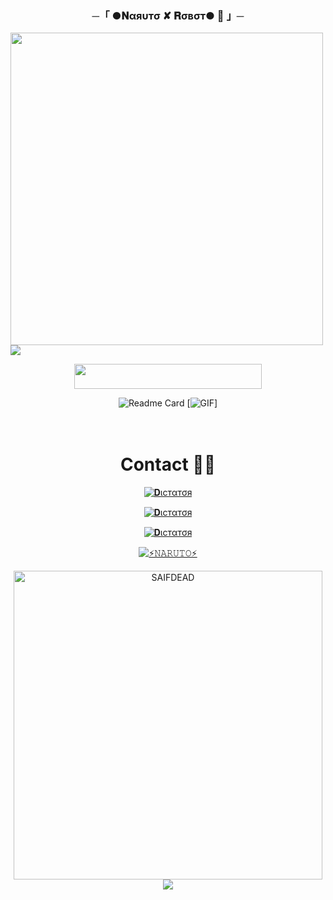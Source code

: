 
<h3 align="center">
    ─「 ●𝐍αяυтσ ✘ 𝐑σвσт● 🫧 」─
</h3>

<p3 align="center">
  <img src="https://graph.org/file/0bc8bb883ede5374da2ec.jpg"width="500">
</h3>


  <img src="https://readme-typing-svg.herokuapp.com?color=DC143C&center=true&lines=──+「+●+𝐍αяʋтσ+✘+𝐑σвσт+🫧+」+──;𝙰𝙽+𝙰𝙳𝚅𝙰𝙽𝙲𝙴𝙳+𝙶𝚁𝙾𝚄𝙿𝚂+𝙼𝙰𝙽𝙰𝙶𝙴𝙼𝙴𝙽𝚃+𝙱𝙾𝚃+💕&width=600&height=180">














<p align="center"><a href="https://dashboard.heroku.com/new?template=https://github.com/SAIFDEAD/NARUTO-ROBOT"> <img src="https://img.shields.io/badge/Deploy%20On%20Heroku-green?style=for-the-badge&logo=heroku" width="300" height="40.0"/></a></p>





![Readme Card](https://github-readme-stats.vercel.app/api/pin/?username=SAIFDEAD&repo=NARUTO-ROBOT&theme=flag-india)
[![GIF](https://github.com/SAIFDEAD/NARUTO-ROBOT/blob/main/SAIFDEAD.gif)]

 ㅤ ㅤ ㅤㅤ


# Contact 💖😎
<a href="https://t.me/SAIF_DICTATOR"><img title="𝐃ιcтαтσя" src="https://img.shields.io/badge/𝐃ιcтaтor-%23000000.svg?&style=for-the-badge&logo=telegram&logoColor=61DAFB"></a>


<a href="https://t.me/SAIFHELPGC"><img title="𝐃ιcтαтσя" src="https://img.shields.io/badge/𝙶𝚁𝙾𝚄𝙿-%23000000.svg?&style=for-the-badge&logo=telegram&logoColor=61DAFB"></a>


<a href="https://t.me/SAIFALLBOT"><img title="𝐃ιcтαтσя" src="https://img.shields.io/badge/𝙰𝙱𝙾𝚄𝚃-%23000000.svg?&style=for-the-badge&logo=telegram&logoColor=61DAFB"></a>



   [![⚡𝙽𝙰𝚁𝚄𝚃𝙾⚡](https://github-stats-alpha.vercel.app/api?username=SAIFDEAD "SAIF")](https://github-stats-alpha.vercel.app/api?username=SAIFDEAD   "NARUTO-ROBOT")
                  




<p><img width="494" align="center" src="https://github-readme-stats.vercel.app/api/top-langs?username=SAIFDEAD&show_icons=true&locale=en&layout=compact" alt="SAIFDEAD" 


       
<h1 align="center"><img src="./DAXXROBOT/naruto.gif" /></h1>
